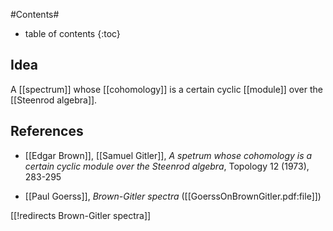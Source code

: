 
#Contents#
* table of contents
{:toc}

## Idea

A [[spectrum]] whose [[cohomology]] is a certain cyclic [[module]] over the [[Steenrod algebra]].

## References

* [[Edgar Brown]], [[Samuel Gitler]], _A spetrum whose cohomology is a certain cyclic module over the Steenrod algebra_, Topology 12 (1973), 283-295

* [[Paul Goerss]], _Brown-Gitler spectra_ ([[GoerssOnBrownGitler.pdf:file]])

[[!redirects Brown-Gitler spectra]]